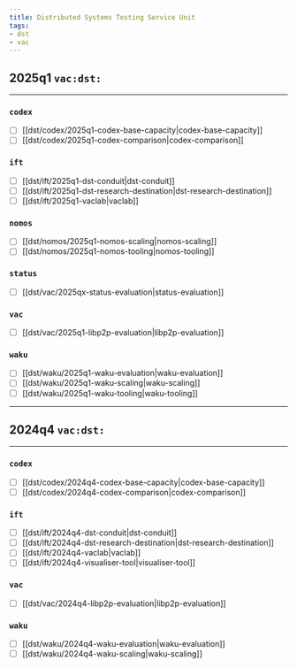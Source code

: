 ```yaml
---
title: Distributed Systems Testing Service Unit
tags:
- dst
- vac
---
```


## 2025q1 `vac:dst:`
---
### `codex`
* [ ] [[dst/codex/2025q1-codex-base-capacity|codex-base-capacity]]
* [ ] [[dst/codex/2025q1-codex-comparison|codex-comparison]]

### `ift`
* [ ] [[dst/ift/2025q1-dst-conduit|dst-conduit]]
* [ ] [[dst/ift/2025q1-dst-research-destination|dst-research-destination]]
* [ ] [[dst/ift/2025q1-vaclab|vaclab]]
<!--
* [ ] [[dst/ift/2025qx-scaling-think-tank|scaling-think-tank]]
* [ ] [[dst/ift/2025qx-theoretical-analysis|theoretical-analysis]]
-->

### `nomos`
* [ ] [[dst/nomos/2025q1-nomos-scaling|nomos-scaling]]
* [ ] [[dst/nomos/2025q1-nomos-tooling|nomos-tooling]]

### `status`
* [ ] [[dst/vac/2025qx-status-evaluation|status-evaluation]]

### `vac`
* [ ] [[dst/vac/2025q1-libp2p-evaluation|libp2p-evaluation]]

### `waku`
* [ ] [[dst/waku/2025q1-waku-evaluation|waku-evaluation]]
* [ ] [[dst/waku/2025q1-waku-scaling|waku-scaling]]
* [ ] [[dst/waku/2025q1-waku-tooling|waku-tooling]]

---
## 2024q4 `vac:dst:`
---
### `codex`
* [ ] [[dst/codex/2024q4-codex-base-capacity|codex-base-capacity]]
* [ ] [[dst/codex/2024q4-codex-comparison|codex-comparison]]

### `ift`
* [ ] [[dst/ift/2024q4-dst-conduit|dst-conduit]]
* [ ] [[dst/ift/2024q4-dst-research-destination|dst-research-destination]]
* [ ] [[dst/ift/2024q4-vaclab|vaclab]]
* [ ] [[dst/ift/2024q4-visualiser-tool|visualiser-tool]]

### `vac`
* [ ] [[dst/vac/2024q4-libp2p-evaluation|libp2p-evaluation]]

### `waku`
* [ ] [[dst/waku/2024q4-waku-evaluation|waku-evaluation]]
* [ ] [[dst/waku/2024q4-waku-scaling|waku-scaling]]